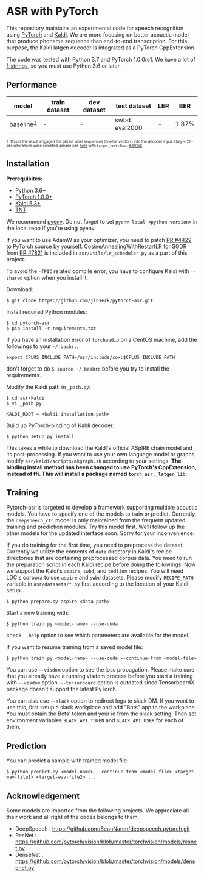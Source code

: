 # ASR with PyTorch

This repository maintains an experimental code for speech recognition using [PyTorch](https://github.com/pytorch/pytorch) and [Kaldi](https://github.com/kaldi-asr/kaldi).
We are more focusing on better acoustic model that produce phoneme sequence than end-to-end transcription.
For this purpose, the Kaldi latgen decoder is integrated as a PyTorch CppExtension.

The code was tested with Python 3.7 and PyTorch 1.0.0rc1. We have a lot of [f-strings](https://www.python.org/dev/peps/pep-0498/), so you must use Python 3.6 or later.

## Performance

| model | train dataset | dev dataset | test dataset | LER | BER |
|-------|---------------|-------------|--------------|-----|-----|
| baseline<sup id="a1">[1](#f1)</sup> | - | - | swbd eval2000 | - | 1.87% |

<sub><sup id="f1">1. This is the result engaged the phone label sequences (onehot vectors) into the decoder input.
Only < 20-sec utterances were selected. please see [here](https://github.com/jinserk/pytorch-asr/blob/master/asr/models/trainer.py#L459)
with `target_test=True`. [&#9166](#a1)</sup></sub>

## Installation

**Prerequisites:**
* Python 3.6+
* [PyTorch 1.0.0+](https://github.com/pytorch/pytorch/pytorch.git)
* [Kaldi 5.3+](https://github.com/kaldi-asr/kaldi.git)
* [TNT](https://github.com/pytorch/tnt.git)

We recommend [pyenv](https://github.com/pyenv/pyenv).
Do not forget to set `pyenv local <python-version>` in the local repo if you're using pyenv.

If you want to use AdamW as your optimizer, you need to patch [PR #4429](https://github.com/pytorch/pytorch/pull/4429) to PyTorch source by yourself.
CosineAnnealingWithRestartLR for SGDR from [PR #7821](https://github.com/pytorch/pytorch/pull/7821) is included in `asr/utils/lr_scheduler.py` as a part of this project.

To avoid the `-fPIC` related compile error, you have to configure Kaldi with `--shared` option when you install it.

Download:
```
$ git clone https://github.com/jinserk/pytorch-asr.git
```

Install required Python modules:
```
$ cd pytorch-asr
$ pip install -r requirements.txt
```

If you have an installation error of `torchaudio` on a CentOS machine, add the followings to your `~/.bashrc`.
```
export CPLUS_INCLUDE_PATH=/usr/include/sox:$CPLUS_INCLUDE_PATH
```
don't forget to do `$ source ~/.bashrc` before you try to install the requirements.

Modify the Kaldi path in `_path.py`:
```
$ cd asr/kaldi
$ vi _path.py

KALDI_ROOT = <kaldi-installation-path>
```

Build up PyTorch-binding of Kaldi decoder:
```
$ python setup.py install
```
This takes a while to download the Kaldi's official ASpIRE chain model and its post-processing.
If you want to use your own language model or graphs, modify `asr/kaldi/scripts/mkgraph.sh` according to your settings.
**The binding install method has been changed to use PyTorch's CppExtension, instead of ffi.
This will install a package named `torch_asr._latgen_lib`.**


## Training

Pytorch-asr is targeted to develop a framework supporting multiple acoustic models. You have to specify one of the models to train or predict.
Currently, the `deepspeech_ctc` model is only maintained from the frequent updated training and prediction modules. Try this model first.
We'll follow up the other models for the updated interface soon. Sorry for your inconvenience.

If you do training for the first time, you need to preprocess the dataset.
Currently we utilize the contents of `data` directory in Kaldi's recipe directories that are containing preprocessed corpus data.
You need to run the preparation script in each Kaldi recipe before doing the followings.
Now we support the Kaldi's `aspire`, `swbd`, and `tedlium` recipes. You will need LDC's corpora to use `aspire` and `swbd` datasets.
Please modify `RECIPE_PATH` variable in `asr/datasets/*.py` first according to the location of your Kaldi setup.
```
$ python prepare.py aspire <data-path>
```

Start a new training with:
```
$ python train.py <model-name> --use-cuda
```
check `--help` option to see which parameters are available for the model.

If you want to resume training from a saved model file:
```
$ python train.py <model-name> --use-cuda --continue-from <model-file>
```

You can use `--visdom` option to see the loss propagation.
Please make sure that you already have a running visdom process before you start a training with `--visdom` option.
`--tensorboard` option is outdated since TensorboardX package doesn't support the latest PyTorch.

You can also use `--slack` option to redirect logs to slack DM.
If you want to use this, first setup a slack workplace and add "Bots" app to the workplace.
You must obtain the Bots' token and your id from the slack setting.
Then set environment variables `SLACK_API_TOKEN` and `SLACK_API_USER` for each of them.


## Prediction

You can predict a sample with trained model file:
```
$ python predict.py <model-name> --continue-from <model-file> <target-wav-file1> <target-wav-file2> ...
```

## Acknowledgement

Some models are imported from the following projects. We appreciate all their work and all right of the codes belongs to them.

* DeepSpeech : https://github.com/SeanNaren/deepspeech.pytorch.git
* ResNet : https://github.com/pytorch/vision/blob/master/torchvision/models/resnet.py
* DenseNet : https://github.com/pytorch/vision/blob/master/torchvision/models/densenet.py

